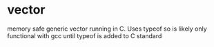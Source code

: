 # vector
memory safe generic vector running in C.
Uses typeof so is likely only functional with gcc until typeof is added to C standard
